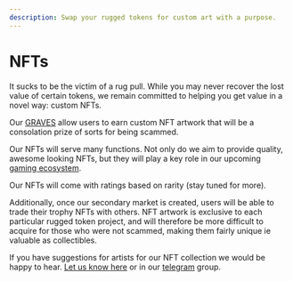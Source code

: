```yaml
---
description: Swap your rugged tokens for custom art with a purpose.
---
```


# NFTs

It sucks to be the victim of a rug pull. While you may never recover the lost value of certain tokens, we remain committed to helping you get value in a novel way: custom NFTs. 

Our [GRAVES](graves/) allow users to earn custom NFT artwork that will be a consolation prize of sorts for being scammed. 

Our NFTs will serve many functions. Not only do we aim to provide quality, awesome looking NFTs, but they will play a key role in our upcoming [gaming ecosystem](./). 

Our NFTs will come with ratings based on rarity \(stay tuned for more\).

Additionally, once our secondary market is created, users will be able to trade their trophy NFTs with others. NFT artwork is exclusive to each particular rugged token project, and will therefore be more difficult to acquire for those who were not scammed, making them fairly unique ie valuable as collectibles. 

If you have suggestions for artists for our NFT collection we would be happy to hear. [Let us know here](../../feedback-suggestions-and-bug-bounty.md) or in our [telegram](../../other-links/socials.md) group.

